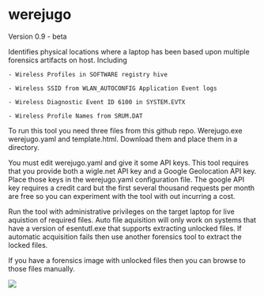 # werejugo

Version 0.9 - beta

Identifies physical locations where a laptop has been based upon multiple forensics artifacts on host. Including

    - Wireless Profiles in SOFTWARE registry hive

    - Wireless SSID from WLAN_AUTOCONFIG Application Event logs

    - Wireless Diagnostic Event ID 6100 in SYSTEM.EVTX 

    - Wireless Profile Names from SRUM.DAT


To run this tool you need three files from this github repo.  Werejugo.exe  werejugo.yaml and template.html.  Download them and place them in a directory.

You must edit werejugo.yaml and give it some API keys. This tool requires that you provide both a wigle.net API key and a Google Geolocation API key.   Place those keys in the werejugo.yaml configuration file.  The google API key requires a credit card but the first several thousand requests per month are free so you can experiment with the tool with out incurring a cost.

Run the tool with administrative privileges on the target laptop for live aquistion of required files.  Auto file aquisition will only work on systems that have a version of esentutl.exe that supports extracting unlocked files.   If automatic acquisition fails then use another forensics tool to extract the locked files.

If you have a forensics image with unlocked files then you can browse to those files manually.

![](.\werejugo.gif)

